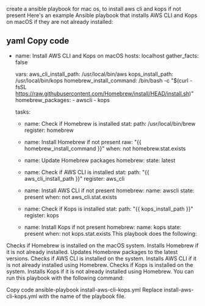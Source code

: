 create a ansible playbook for mac os, to install aws cli and kops if not present 
Here's an example Ansible playbook that installs AWS CLI and Kops on macOS if they are not already installed:

yaml
Copy code
---
- name: Install AWS CLI and Kops on macOS
  hosts: localhost
  gather_facts: false

  vars:
    aws_cli_install_path: /usr/local/bin/aws
    kops_install_path: /usr/local/bin/kops
    homebrew_install_command: /bin/bash -c \"$(curl -fsSL https://raw.githubusercontent.com/Homebrew/install/HEAD/install.sh)\"
    homebrew_packages:
      - awscli
      - kops

  tasks:

  - name: Check if Homebrew is installed
    stat:
      path: /usr/local/bin/brew
    register: homebrew

  - name: Install Homebrew if not present
    raw: "{{ homebrew_install_command }}"
    when: not homebrew.stat.exists

  - name: Update Homebrew packages
    homebrew:
      state: latest

  - name: Check if AWS CLI is installed
    stat:
      path: "{{ aws_cli_install_path }}"
    register: aws_cli

  - name: Install AWS CLI if not present
    homebrew:
      name: awscli
      state: present
    when: not aws_cli.stat.exists

  - name: Check if Kops is installed
    stat:
      path: "{{ kops_install_path }}"
    register: kops

  - name: Install Kops if not present
    homebrew:
      name: kops
      state: present
    when: not kops.stat.exists
This playbook does the following:

Checks if Homebrew is installed on the macOS system.
Installs Homebrew if it is not already installed.
Updates Homebrew packages to the latest versions.
Checks if AWS CLI is installed on the system.
Installs AWS CLI if it is not already installed using Homebrew.
Checks if Kops is installed on the system.
Installs Kops if it is not already installed using Homebrew.
You can run this playbook with the following command:

Copy code
ansible-playbook install-aws-cli-kops.yml
Replace install-aws-cli-kops.yml with the name of the playbook file.